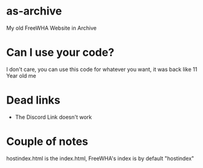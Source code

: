 # as-archive
My old FreeWHA Website in Archive

# Can I use your code?

I don't care, you can use this code for whatever you want, it was back like 11 Year old me

# Dead links

* The Discord Link doesn't work

# Couple of notes

hostindex.html is the index.html, FreeWHA's index is by default "hostindex"
